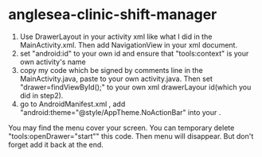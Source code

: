 # anglesea-clinic-shift-manager

1. Use DrawerLayout in your activity xml like what I did in the MainActivity.xml. Then add NavigationView in your xml document. 
2. set "android:id" to your own id and ensure that "tools:context" is your own activity's name
3. copy my code which be signed by comments line in the MainActivity.java, paste to your own activity.java. Then set "drawer=findViewById();" to your own xml drawerLayour id(which you did in step2).
4. go to AndroidManifest.xml , add "android:theme="@style/AppTheme.NoActionBar" into your <activity>. 

You may find the menu cover your screen. You can temporary delete  "tools:openDrawer="start"" this code. Then menu will disappear. But don't forget add it back at the end.

